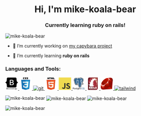 <h1 align="center">Hi, I'm mike-koala-bear</h1>
<h3 align="center">Currently learning ruby on rails!</h3>

<p align="left"> <img src="https://komarev.com/ghpvc/?username=mike-koala-bear&label=Profile%20views&color=blueviolet&style=flat" alt="mike-koala-bear" /> </p>

- 🔭 I’m currently working on [my capybara project](https://github.com/mike-koala-bear/capybara)

- 🌱 I’m currently learning **ruby on rails**

<h3 align="left">Languages and Tools:</h3>
<p align="left"> 
  <a href="https://getbootstrap.com" target="_blank" rel="noreferrer"> 
    <img src="https://raw.githubusercontent.com/devicons/devicon/master/icons/bootstrap/bootstrap-plain-wordmark.svg" alt="bootstrap" width="40" height="40"/> 
  </a> 
  <a href="https://www.w3schools.com/css/" target="_blank" rel="noreferrer"> 
    <img src="https://raw.githubusercontent.com/devicons/devicon/master/icons/css3/css3-original-wordmark.svg" alt="css3" width="40" height="40"/> 
  </a>
  <a href="https://git-scm.com/" target="_blank" rel="noreferrer"> 
    <img src="https://www.vectorlogo.zone/logos/git-scm/git-scm-icon.svg" alt="git" width="40" height="40"/> 
  </a> 
  <a href="https://www.w3.org/html/" target="_blank" rel="noreferrer"> 
    <img src="https://raw.githubusercontent.com/devicons/devicon/master/icons/html5/html5-original-wordmark.svg" alt="html5" width="40" height="40"/> 
  </a> 
  <a href="https://developer.mozilla.org/en-US/docs/Web/JavaScript" target="_blank" rel="noreferrer"> 
    <img src="https://raw.githubusercontent.com/devicons/devicon/master/icons/javascript/javascript-original.svg" alt="javascript" width="40" height="40"/> 
  </a> 
  <a href="https://www.postgresql.org" target="_blank" rel="noreferrer"> 
    <img src="https://raw.githubusercontent.com/devicons/devicon/master/icons/postgresql/postgresql-original-wordmark.svg" alt="postgresql" width="40" height="40"/> 
  </a> 
  <a href="https://rubyonrails.org" target="_blank" rel="noreferrer"> 
    <img src="https://raw.githubusercontent.com/devicons/devicon/master/icons/rails/rails-original-wordmark.svg" alt="rails" width="40" height="40"/> 
  </a> 
  <a href="https://www.ruby-lang.org/en/" target="_blank" rel="noreferrer"> 
    <img src="https://raw.githubusercontent.com/devicons/devicon/master/icons/ruby/ruby-original.svg" alt="ruby" width="40" height="40"/>
  </a> 
  <a href="https://tailwindcss.com/" target="_blank" rel="noreferrer"> 
    <img src="https://www.vectorlogo.zone/logos/tailwindcss/tailwindcss-icon.svg" alt="tailwind" width="40" height="40"/> 
  </a> 
</p>

<p>
  <img align="left" src="https://github-profile-trophy.vercel.app/?username=mike-koala-bear&theme=onedark" alt="mike-koala-bear" />
</p>

<p>
  &nbsp;<img align="center" src="https://github-readme-stats.vercel.app/api?username=mike-koala-bear&show_icons=true&theme=radical" alt="mike-koala-bear" />
  <img align="center" src="https://github-readme-stats.vercel.app/api/top-langs?username=mike-koala-bear&show_icons=true&locale=en&layout=compact&theme=great-gatsby" alt="mike-koala-bear" /
</p>

<p>
  <img align="left" src="https://streak-stats.demolab.com/?user=mike-koala-bear&theme=github-dark-blue" alt="mike-koala-bear" />
</p>
